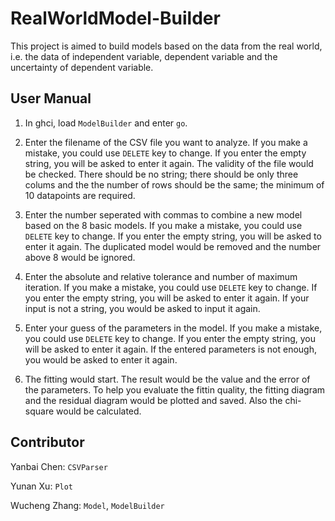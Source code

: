 # RealWorldModel-Builder
This project is aimed to build models based on the data from the real world,  i.e. the data of independent variable, dependent variable and the uncertainty of dependent variable.

## User Manual
1. In ghci, load `ModelBuilder` and enter `go`.

2. Enter the filename of the CSV file you want to analyze. If you make a mistake, you could use `DELETE` key to change. If you enter the empty string, you will be asked to enter it again. The validity of the file would be checked. There should be no string; there should be only three colums and the the number of rows should be the same; the minimum of 10 datapoints are required.  

3. Enter the number seperated with commas to combine a new model based on the 8 basic models. If you make a mistake, you could use `DELETE` key to change. If you enter the empty string, you will be asked to enter it again. The duplicated model would be removed and the number above 8 would be ignored. 

4. Enter the absolute and relative tolerance and number of maximum iteration. If you make a mistake, you could use `DELETE` key to change. If you enter the empty string, you will be asked to enter it again. If your input is not a string, you would be asked to input it again.

5. Enter your guess of the parameters in the model. If you make a mistake, you could use `DELETE` key to change. If you enter the empty string, you will be asked to enter it again. If the entered parameters is not enough, you would be asked to enter it again.

6. The fitting would start. The result would be the value and the error of the parameters. To help you evaluate the fittin quality, the fitting diagram and the residual diagram would be plotted and saved. Also the chi-square would be calculated.

## Contributor
Yanbai Chen: `CSVParser`

Yunan Xu: `Plot`

Wucheng Zhang: `Model`, `ModelBuilder`

